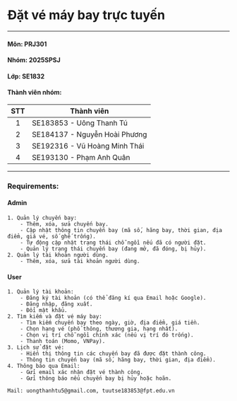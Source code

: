 <!-- # prj301-25sp-se1832-01 -->

# Đặt vé máy bay trực tuyến

---

#### Môn: PRJ301

#### Nhóm: 2025SPSJ

#### Lớp: SE1832

#### Thành viên nhóm:

| STT | Thành viên                    |
| :-: | ----------------------------- |
|  1  | SE183853 - Uông Thanh Tú      |
|  2  | SE184137 - Nguyễn Hoài Phương |
|  3  | SE192316 - Vũ Hoàng Minh Thái |
|  4  | SE193130 - Phạm Anh Quân      |

---

### Requirements:

#### Admin

```
1. Quản lý chuyến bay:
    - Thêm, xóa, sửa chuyến bay.
    - Cập nhật thông tin chuyến bay (mã số, hãng bay, thời gian, địa điểm, giá vé, số ghế trống).
    - Tự động cập nhật trạng thái chỗ ngồi nếu đã có người đặt.
    - Quản lý trạng thái chuyến bay (đang mở, đã đóng, bị hủy).
2. Quản lý tài khoản người dùng.
    - Thêm, xóa, sửa tài khoản người dùng.
```

#### User

```
1. Quản lý tài khoản:
    - Đăng ký tài khoản (có thể đăng kí qua Email hoặc Google).
    - Đăng nhập, đăng xuất.
    - Đổi mật khẩu.
2. Tìm kiếm và đặt vé máy bay:
    - Tìm kiếm chuyến bay theo ngày, giờ, địa điểm, giá tiền.
    - Chọn hạng vé (phổ thông, thương gia, hạng nhất).
    - Chọn vị trí chỗ ngồi chính xác (nếu vị trí đó trống).
    - Thanh toán (Momo, VNPay).
3. Lịch sử đặt vé:
    - Hiển thị thông tin các chuyến bay đã được đặt thành công.
    - Thông tin chuyến bay (mã số, hãng bay, thời gian, địa điểm).
4. Thông báo qua Email:
    - Gửi email xác nhận đặt vé thành công.
    - Gửi thông báo nếu chuyến bay bị hủy hoặc hoãn.
```

```
Mail: uongthanhtu5@gmail.com, tuutse183853@fpt.edu.vn
```
